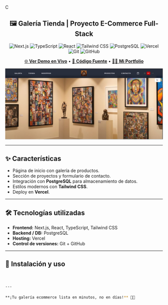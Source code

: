 C<div align="center">
  
🖼️ Galería Tienda | Proyecto E-Commerce Full-Stack
-
![Next.js](https://img.shields.io/badge/Next.js-14-black?style=for-the-badge&logo=next.js&logoColor=white)
![TypeScript](https://img.shields.io/badge/TypeScript-5-3178C6?style=for-the-badge&logo=typescript&logoColor=white)
![React](https://img.shields.io/badge/React-18-61DAFB?style=for-the-badge&logo=react&logoColor=black)
![Tailwind CSS](https://img.shields.io/badge/Tailwind_CSS-3-38B2AC?style=for-the-badge&logo=tailwind-css&logoColor=white)
![PostgreSQL](https://img.shields.io/badge/PostgreSQL-16-336791?style=for-the-badge&logo=postgresql&logoColor=white)
![Vercel](https://img.shields.io/badge/Vercel-Deploy-000000?style=for-the-badge&logo=vercel&logoColor=white)
![Git](https://img.shields.io/badge/Git-F05032?style=for-the-badge&logo=git&logoColor=white)
![GitHub](https://img.shields.io/badge/GitHub-Repo-000000?style=for-the-badge&logo=github&logoColor=white)

  [🌐 **Ver Demo en Vivo**](https://galeria-tienda.vercel.app/) • [📂 **Código Fuente**](https://github.com/usuario/galeria-tienda) • [👨‍💻 **Mi Portfolio**](https://github.com/usuario)
</div>
  
![Vista previa](captura.jpg)

---

## ✨ Características

- Página de inicio con galería de productos.  
- Sección de proyectos y formulario de contacto.  
- Integración con **PostgreSQL** para almacenamiento de datos.  
- Estilos modernos con **Tailwind CSS**.  
- Deploy en **Vercel**.  

---

## 🛠️ Tecnologías utilizadas

- **Frontend:** Next.js, React, TypeScript, Tailwind CSS  
- **Backend / DB:** PostgreSQL  
- **Hosting:** Vercel  
- **Control de versiones:** Git + GitHub  

---

## 🚀 Instalación y uso

```bash


---

**¡Tu galería ecommerce lista en minutos, no en días!** 🎨🛒
